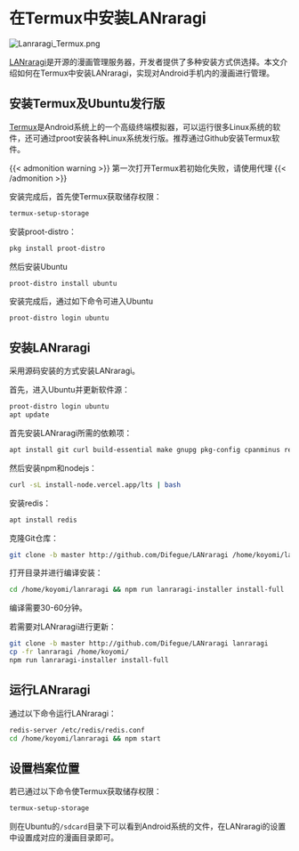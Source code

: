 # 在Termux中安装LANraragi


![Lanraragi_Termux.png](https://s2.loli.net/2023/01/03/coSZYfrvN8xW1Q7.png)

[LANraragi](https://github.com/Difegue/LANraragi)是开源的漫画管理服务器，开发者提供了多种安装方式供选择。本文介绍如何在Termux中安装LANraragi，实现对Android手机内的漫画进行管理。

## 安装Termux及Ubuntu发行版

[Termux](https://termux.dev)是Android系统上的一个高级终端模拟器，可以运行很多Linux系统的软件，还可通过proot安装各种Linux系统发行版。推荐通过Github安装Termux软件。

{{< admonition warning >}}
第一次打开Termux若初始化失败，请使用代理
{{< /admonition >}}

安装完成后，首先使Termux获取储存权限：

```bash
termux-setup-storage
```

安装proot-distro：

```bash
pkg install proot-distro
```

然后安装Ubuntu

```
proot-distro install ubuntu
```

安装完成后，通过如下命令可进入Ubuntu

```bash
proot-distro login ubuntu
```

## 安装LANraragi

采用源码安装的方式安装LANraragi。

首先，进入Ubuntu并更新软件源：

```bash
proot-distro login ubuntu
apt update
```

首先安装LANraragi所需的依赖项：

```bash
apt install git curl build-essential make gnupg pkg-config cpanminus redis-server libarchive-dev imagemagick webp libssl-dev zlib1g-dev perlmagick ghostscript
```

然后安装npm和nodejs：

```bash
curl -sL install-node.vercel.app/lts | bash
```

安装redis：

```bash
apt install redis
```

克隆Git仓库：

```bash
git clone -b master http://github.com/Difegue/LANraragi /home/koyomi/lanraragi
```

打开目录并进行编译安装：

```bash
cd /home/koyomi/lanraragi && npm run lanraragi-installer install-full
```

编译需要30-60分钟。

若需要对LANraragi进行更新：

```bash
git clone -b master http://github.com/Difegue/LANraragi lanraragi
cp -fr lanraragi /home/koyomi/
npm run lanraragi-installer install-full
```

## 运行LANraragi

通过以下命令运行LANraragi：

```bash
redis-server /etc/redis/redis.conf
cd /home/koyomi/lanraragi && npm start
```

## 设置档案位置

若已通过以下命令使Termux获取储存权限：

```bash
termux-setup-storage
```

则在Ubuntu的`/sdcard`目录下可以看到Android系统的文件，在LANraragi的设置中设置成对应的漫画目录即可。

